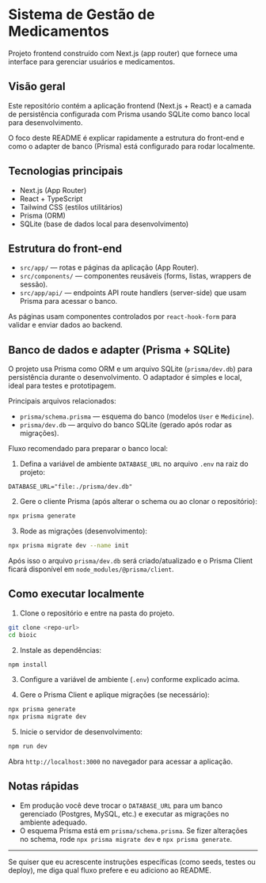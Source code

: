 # Sistema de Gestão de Medicamentos

Projeto frontend construído com Next.js (app router) que fornece uma interface para gerenciar usuários e medicamentos.

## Visão geral

Este repositório contém a aplicação frontend (Next.js + React) e a camada de persistência configurada com Prisma usando SQLite como banco local para desenvolvimento.

O foco deste README é explicar rapidamente a estrutura do front-end e como o adapter de banco (Prisma) está configurado para rodar localmente.

## Tecnologias principais

- Next.js (App Router)
- React + TypeScript
- Tailwind CSS (estilos utilitários)
- Prisma (ORM)
- SQLite (base de dados local para desenvolvimento)

## Estrutura do front-end

- `src/app/` — rotas e páginas da aplicação (App Router).
- `src/components/` — componentes reusáveis (forms, listas, wrappers de sessão).
- `src/app/api/` — endpoints API route handlers (server-side) que usam Prisma para acessar o banco.

As páginas usam componentes controlados por `react-hook-form` para validar e enviar dados ao backend.

## Banco de dados e adapter (Prisma + SQLite)

O projeto usa Prisma como ORM e um arquivo SQLite (`prisma/dev.db`) para persistência durante o desenvolvimento. O adaptador é simples e local, ideal para testes e prototipagem.

Principais arquivos relacionados:
- `prisma/schema.prisma` — esquema do banco (modelos `User` e `Medicine`).
- `prisma/dev.db` — arquivo do banco SQLite (gerado após rodar as migrações).

Fluxo recomendado para preparar o banco local:

1. Defina a variável de ambiente `DATABASE_URL` no arquivo `.env` na raiz do projeto:

```text
DATABASE_URL="file:./prisma/dev.db"
```

2. Gere o cliente Prisma (após alterar o schema ou ao clonar o repositório):

```bash
npx prisma generate
```

3. Rode as migrações (desenvolvimento):

```bash
npx prisma migrate dev --name init
```

Após isso o arquivo `prisma/dev.db` será criado/atualizado e o Prisma Client ficará disponível em `node_modules/@prisma/client`.

## Como executar localmente

1. Clone o repositório e entre na pasta do projeto.

```bash
git clone <repo-url>
cd bioic
```

2. Instale as dependências:

```bash
npm install
```

3. Configure a variável de ambiente (`.env`) conforme explicado acima.

4. Gere o Prisma Client e aplique migrações (se necessário):

```bash
npx prisma generate
npx prisma migrate dev
```

5. Inicie o servidor de desenvolvimento:

```bash
npm run dev
```

Abra `http://localhost:3000` no navegador para acessar a aplicação.

## Notas rápidas

- Em produção você deve trocar o `DATABASE_URL` para um banco gerenciado (Postgres, MySQL, etc.) e executar as migrações no ambiente adequado.
- O esquema Prisma está em `prisma/schema.prisma`. Se fizer alterações no schema, rode `npx prisma migrate dev` e `npx prisma generate`.

---

Se quiser que eu acrescente instruções específicas (como seeds, testes ou deploy), me diga qual fluxo prefere e eu adiciono ao README.
